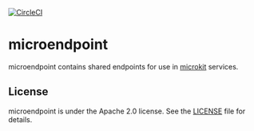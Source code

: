 [![CircleCI](https://circleci.com/gh/giantswarm/microendpoint.svg?style=svg)](https://circleci.com/gh/giantswarm/microendpoint)

# microendpoint

microendpoint contains shared endpoints for use in [microkit](https://github.com/giantswarm/microkit)
services.

## License

microendpoint is under the Apache 2.0 license. See the [LICENSE](LICENSE) file for
details.
